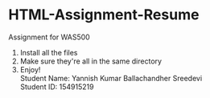 # HTML-Assignment-Resume
Assignment for WAS500
1. Install all the files
2. Make sure they're all in the same directory
3. Enjoy! <br />
Student Name: Yannish Kumar Ballachandher Sreedevi <br />
Student ID: 154915219 
